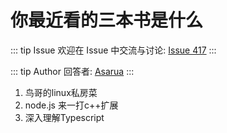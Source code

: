 # 你最近看的三本书是什么



::: tip Issue 
 欢迎在 Issue 中交流与讨论: [Issue 417](https://github.com/shfshanyue/Daily-Question/issues/417) 
:::

::: tip Author 
回答者: [Asarua](https://github.com/Asarua) 
:::

1. 鸟哥的linux私房菜
2. node.js 来一打c++扩展
3. 深入理解Typescript